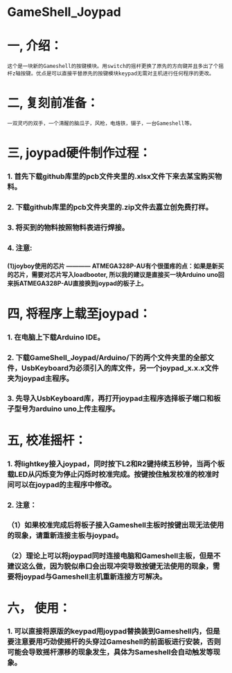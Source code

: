 # GameShell_Joypad
# 一, 介绍：
    这个是一块新的Gameshell的按键模块。用switch的摇杆更换了原先的方向键并且多出了个摇杆z轴按键。优点是可以直接平替原先的按键模块keypad无需对主机进行任何程序的更改。

# 二, 复刻前准备：
    一双灵巧的双手，一个清醒的脑瓜子，风枪，电烙铁，镊子，一台Gameshell等。

# 三, joypad硬件制作过程：
   ### 1. 首先下载github库里的pcb文件夹里的.xlsx文件下来去某宝购买物料。
   ### 2. 下载github库里的pcb文件夹里的.zip文件去嘉立创免费打样。
   ### 3. 将买到的物料按照物料表进行焊接。
   ### 4. 注意:
   #### (1)joyboy使用的芯片 ———— ATMEGA328P-AU有个很蛋疼的点：如果是新买的芯片，需要对芯片写入loadbooter, 所以我的建议是直接买一块Arduino uno回来拆ATMEGA328P-AU直接换到joypad的板子上。
    
# 四, 将程序上载至joypad：
   ### 1. 在电脑上下载Arduino IDE。
   ### 2. 下载GameShell_Joypad/Arduino/下的两个文件夹里的全部文件，UsbKeyboard为必须引入的库文件，另一个joypad_x.x.x文件夹为joypad主程序。
   ### 3. 先导入UsbKeyboard库，再打开joypad主程序选择板子端口和板子型号为arduino uno上传主程序。
    
# 五, 校准摇杆：
   ### 1. 将lightkey接入joypad，同时按下L2和R2键持续五秒钟，当两个板载LED从闪烁变为停止闪烁时校准完成。按键按住触发校准的校准时间可以在joypad的主程序中修改。
   ### 2. 注意：
   ###    （1）如果校准完成后将板子接入Gameshell主板时按键出现无法使用的现象，请重新连接主板与joypad。
   ###    （2）理论上可以将joypad同时连接电脑和Gameshell主板，但是不建议这么做，因为貌似串口会出现冲突导致按键无法使用的现象，需要将joypad与Gameshell主机重新连接方可解决。

# 六， 使用：
   ### 1. 可以直接将原版的keypad用joypad替换装到Gameshell内，但是要注意要用巧劲使摇杆的头穿过Gameshell的前面板进行安装，否则可能会导致摇杆漂移的现象发生，具体为Sameshell会自动触发等现象。
